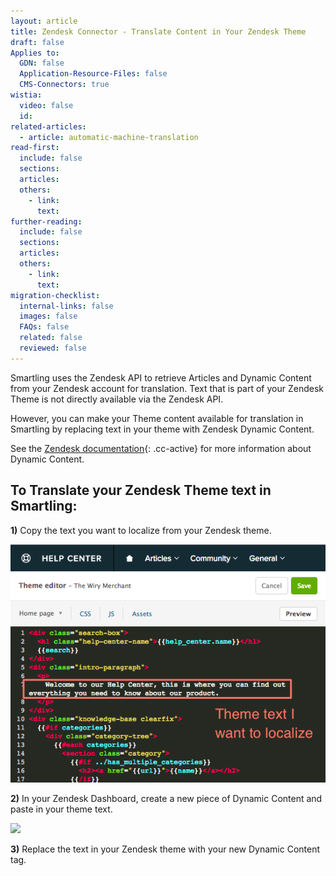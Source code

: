 ```yaml
---
layout: article
title: Zendesk Connector - Translate Content in Your Zendesk Theme
draft: false
Applies to:
  GDN: false
  Application-Resource-Files: false
  CMS-Connectors: true
wistia:
  video: false
  id:
related-articles:
  - article: automatic-machine-translation
read-first:
  include: false
  sections:
  articles:
  others:
    - link:
      text:
further-reading:
  include: false
  sections:
  articles:
  others:
    - link:
      text:
migration-checklist:
  internal-links: false
  images: false
  FAQs: false
  related: false
  reviewed: false
---
```



Smartling uses the Zendesk API to retrieve Articles and Dynamic Content from your Zendesk account for translation. Text that is part of your Zendesk Theme is not directly available via the Zendesk API.

However, you can make your Theme content available for translation in Smartling by replacing text in your theme with Zendesk Dynamic Content.

See the [Zendesk documentation](){: .cc-active} for more information about Dynamic Content.

## To Translate your Zendesk Theme text in Smartling:

**1)** Copy the text you want to localize from your Zendesk theme.

![](/uploads/versions/download-16---x----548-415x---.png)

**2)** In your Zendesk Dashboard, create a new piece of Dynamic Content and paste in your theme text.

![](/hc/en-us/article_attachments/206606618/Smartling_Dev_-_Agent.png)

**3)** Replace the text in your Zendesk theme with your new Dynamic Content tag.